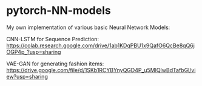 # pytorch-NN-models

My own implementation of various basic Neural Network Models:

CNN-LSTM for Sequence Prediction: https://colab.research.google.com/drive/1ab1KDqPBU1x9QafO6QcBe8qQ6jOGP4p_?usp=sharing

VAE-GAN for generating fashion items: https://drive.google.com/file/d/1SKb1RCYBYnyQGD4P_u5MlQIwBdTafbGl/view?usp=sharing

